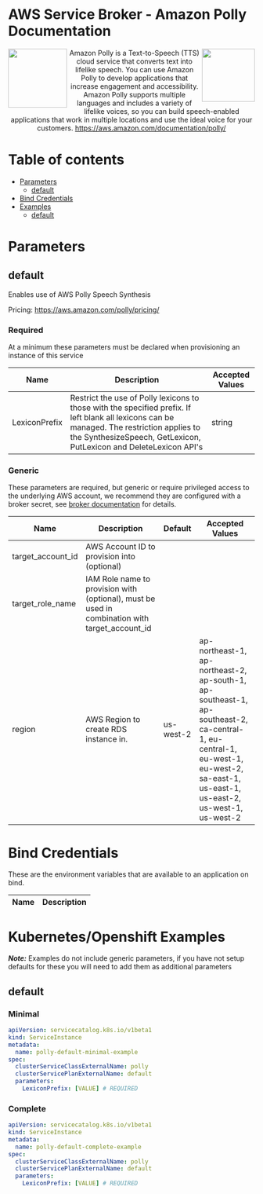 # AWS Service Broker - Amazon Polly Documentation

<img  align="left" src="https://s3.amazonaws.com/awsservicebroker/icons/aws-service-broker.png" width="120"><img align="right" src="https://s3.amazonaws.com/awsservicebroker/icons/AmazonPolly_LARGE.png" width="108"> <p align="center">Amazon Polly is a Text-to-Speech (TTS) cloud service that converts text into lifelike speech. You can use Amazon Polly to develop applications that increase engagement and accessibility. Amazon Polly supports multiple languages and includes a variety of lifelike voices, so you can build speech-enabled applications that work in multiple locations and use the ideal voice for your customers.
https://aws.amazon.com/documentation/polly/</p>

Table of contents
=================

* [Parameters](#parameters)
  * [default](#param-default)
* [Bind Credentials](#bind-credentials)
* [Examples](#kubernetes-openshift-examples)
  * [default](#example-default)

<a id="parameters" />

# Parameters

<a id="param-default" />

## default

Enables use of AWS Polly Speech Synthesis

Pricing: https://aws.amazon.com/polly/pricing/

### Required

At a minimum these parameters must be declared when provisioning an instance of this service

Name           | Description     | Accepted Values
-------------- | --------------- | ---------------
LexiconPrefix|Restrict the use of Polly lexicons to those with the specified prefix. If left blank all lexicons can be managed. The restriction applies to the SynthesizeSpeech, GetLexicon, PutLexicon and DeleteLexicon API's|string


### Generic

These parameters are required, but generic or require privileged access to the underlying AWS account, we recommend they are configured with a broker secret, see [broker documentation](/docs/) for details.

Name           | Description     | Default         | Accepted Values
-------------- | --------------- | --------------- | ---------------
target_account_id|AWS Account ID to provision into (optional)||
target_role_name|IAM Role name to provision with (optional), must be used in combination with target_account_id||
region|AWS Region to create RDS instance in.|us-west-2|ap-northeast-1, ap-northeast-2, ap-south-1, ap-southeast-1, ap-southeast-2, ca-central-1, eu-central-1, eu-west-1, eu-west-2, sa-east-1, us-east-1, us-east-2, us-west-1, us-west-2

<a id="bind-credentials" />

# Bind Credentials

These are the environment variables that are available to an application on bind.

Name           | Description
-------------- | ---------------

<a id="kubernetes-openshift-examples" />

# Kubernetes/Openshift Examples

***Note:*** Examples do not include generic parameters, if you have not setup defaults for these you will need to add
them as additional parameters

<a id="example-default" />

## default

### Minimal
```yaml
apiVersion: servicecatalog.k8s.io/v1beta1
kind: ServiceInstance
metadata:
  name: polly-default-minimal-example
spec:
  clusterServiceClassExternalName: polly
  clusterServicePlanExternalName: default
  parameters:
    LexiconPrefix: [VALUE] # REQUIRED
```

### Complete
```yaml
apiVersion: servicecatalog.k8s.io/v1beta1
kind: ServiceInstance
metadata:
  name: polly-default-complete-example
spec:
  clusterServiceClassExternalName: polly
  clusterServicePlanExternalName: default
  parameters:
    LexiconPrefix: [VALUE] # REQUIRED
```

